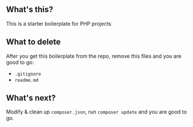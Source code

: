 ## What's this?

This is a starter boilerplate for PHP projects

## What to delete

After you get this boilerplate from the repo, remove this files and you are good to go:

* `.gitignore`
* `readme.md`

## What's next?

Modify & clean up `composer.json`, run `composer update` and you are good to go.